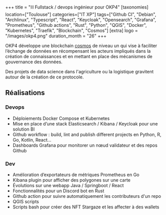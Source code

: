 +++
title = "⛓️ Fullstack / devops ingénieur pour OKP4"
[taxonomies]
location=["Toulouse"]
categories=["IT XP"]
tags=["Github CI", "Debian", "Archlinux", "Typescript", "React", "Keycloak", "Opensearch", "Grafana", "Prometheus", "Github actions", "Rust", "Python", "QGIS", "Docker", "Kubernetes", "Traefik", "Blockchain", "Cosmos"]
[extra]
logo = "/images/okp4.png"
duration_month = "26"
+++

OKP4 développe une blockchain [cosmos](https://github.com/cosmos/cosmos-sdk) de niveau un qui vise à faciliter l’échange de données en récompensant les acteurs impliqués dans la création de connaissances et en mettant en place des mécanismes de gouvernance des données.

<!-- more -->

Des projets de data science dans l'agriculture ou la logistique gravitent autour de la création de ce protocole.

## Réalisations

### Devops

- Déploiements Docker Compose et Kubernetes
- Mise en place d’une stack Elasticsearch / Kibana / Keycloak pour une solution BI
- Github workflow : build, lint and publish different projects en Python, R, Go, Kotlin, React...
- Dashboards Grafana pour monitorer un nœud validateur et des repos Github

### Dev

- Amélioration d’exportateurs de métriques Prometheus en Go
- Kibana plugin pour afficher des polygones sur une carte
- Évolutions sur une webapp Java / Springboot / React
- Fonctionnalités pour un Discord bot en Rust
- Github action pour suivre automatiquement les contributeurs d'un repo
- QGIS scripts
- Scripts bash pour créer des NFT Stargaze et les affecter à des wallets
